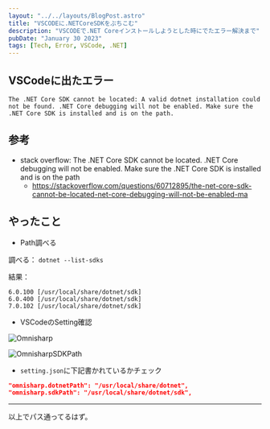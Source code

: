 ```yaml
---
layout: "../../layouts/BlogPost.astro"
title: "VSCODEに.NETCoreSDKをぶちこむ"
description: "VSCODEで.NET Coreインストールしようとした時にでたエラー解決まで"
pubDate: "January 30 2023"
tags: [Tech, Error, VSCode, .NET]
---
```


## VSCodeに出たエラー

``` text
The .NET Core SDK cannot be located: A valid dotnet installation could not be found. .NET Core debugging will not be enabled. Make sure the .NET Core SDK is installed and is on the path.
```

## 参考

- stack overflow: The .NET Core SDK cannot be located. .NET Core debugging will not be enabled. Make sure the .NET Core SDK is installed and is on the path
  - https://stackoverflow.com/questions/60712895/the-net-core-sdk-cannot-be-located-net-core-debugging-will-not-be-enabled-ma

## やったこと

- Path調べる

調べる：
`dotnet --list-sdks`

結果：
``` shell
6.0.100 [/usr/local/share/dotnet/sdk]
6.0.400 [/usr/local/share/dotnet/sdk]
7.0.102 [/usr/local/share/dotnet/sdk]
```

- VSCodeのSetting確認

![Omnisharp](/assets/VSCError1.png)

![OmnisharpSDKPath](/assets/VSCError2.png)


- `setting.json`に下記書かれているかチェック

``` json
"omnisharp.dotnetPath": "/usr/local/share/dotnet",
"omnisharp.sdkPath": "/usr/local/share/dotnet/sdk",
```

---

以上でパス通ってるはず。